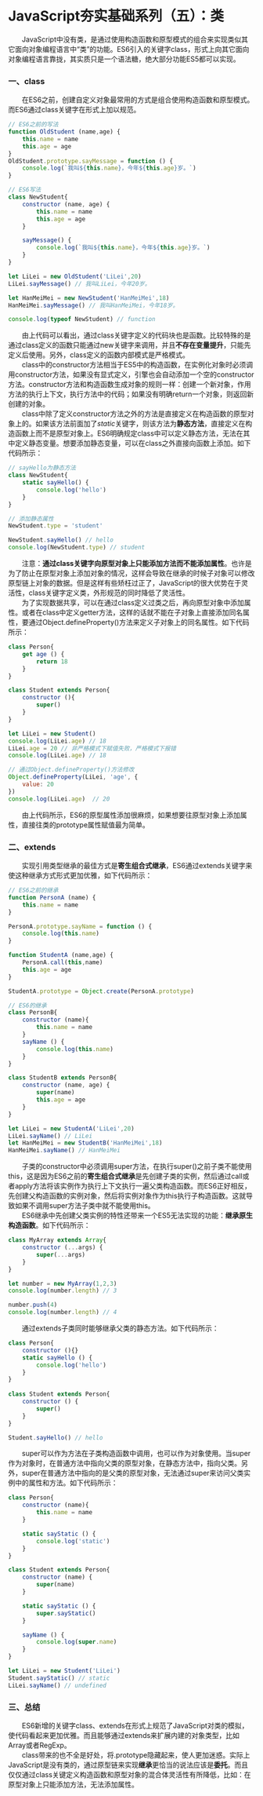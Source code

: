 # JavaScript夯实基础系列（五）：类
&emsp;&emsp;JavaScript中没有类，是通过使用构造函数和原型模式的组合来实现类似其它面向对象编程语言中“类”的功能。ES6引入的关键字class，形式上向其它面向对象编程语言靠拢，其实质只是一个语法糖，绝大部分功能ES5都可以实现。<br/>
### 一、class
&emsp;&emsp;在ES6之前，创建自定义对象最常用的方式是组合使用构造函数和原型模式。而ES6通过class关键字在形式上加以规范。<br/>
```js
// ES6之前的写法
function OldStudent (name,age) {
    this.name = name
    this.age = age
}
OldStudent.prototype.sayMessage = function () {
    console.log(`我叫${this.name}，今年${this.age}岁。`)
}

// ES6写法
class NewStudent{
    constructor (name, age) {
        this.name = name
        this.age = age
    }

    sayMessage() {
        console.log(`我叫${this.name}，今年${this.age}岁。`)
    }
}

let LiLei = new OldStudent('LiLei',20)
LiLei.sayMessage() // 我叫LiLei，今年20岁。

let HanMeiMei = new NewStudent('HanMeiMei',18)
HanMeiMei.sayMessage() // 我叫HanMeiMei，今年18岁。

console.log(typeof NewStudent) // function
```
&emsp;&emsp;由上代码可以看出，通过class关键字定义的代码块也是函数。比较特殊的是通过class定义的函数只能通过new关键字来调用，并且**不存在变量提升**，只能先定义后使用。另外，class定义的函数内部模式是严格模式。<br/>
&emsp;&emsp;class中的constructor方法相当于ES5中的构造函数，在实例化对象时必须调用constructor方法，如果没有显式定义，引擎也会自动添加一个空的constructor方法。constructor方法和构造函数生成对象的规则一样：创建一个新对象，作用方法的执行上下文，执行方法中的代码；如果没有明确return一个对象，则返回新创建的对象。<br/>
&emsp;&emsp;class中除了定义constructor方法之外的方法是直接定义在构造函数的原型对象上的。如果该方法前面加了*static*关键字，则该方法为**静态方法**，直接定义在构造函数上而不是原型对象上。ES6明确规定class中可以定义静态方法，无法在其中定义静态变量。想要添加静态变量，可以在class之外直接向函数上添加。如下代码所示：<br/>
```js
// sayHello为静态方法
class NewStudent{
    static sayHello() {
        console.log('hello')
    }
}

// 添加静态属性
NewStudent.type = 'student'

NewStudent.sayHello() // hello
console.log(NewStudent.type) // student
```
&emsp;&emsp;注意：**通过class关键字向原型对象上只能添加方法而不能添加属性**。也许是为了防止在原型对象上添加对象的情况，这样会导致在继承的时候子对象可以修改原型链上对象的数据。但是这样有些矫枉过正了，JavaScript的很大优势在于灵活性，class关键字定义类，外形规范的同时降低了灵活性。<br/>
&emsp;&emsp;为了实现数据共享，可以在通过class定义过类之后，再向原型对象中添加属性。或者在class中定义getter方法，这样的话就不能在子对象上直接添加同名属性，要通过Object.defineProperty()方法来定义子对象上的同名属性。如下代码所示：<br/>
```js
class Person{
    get age () {
        return 18
    }
}

class Student extends Person{
    constructor (){
        super()
    }
}

let LiLei = new Student()
console.log(LiLei.age) // 18
LiLei.age = 20 // 非严格模式下赋值失败，严格模式下报错
console.log(LiLei.age) // 18

// 通过Object.defineProperty()方法修改
Object.defineProperty(LiLei, 'age', {
    value: 20
})
console.log(LiLei.age)  // 20
```
&emsp;&emsp;由上代码所示，ES6的原型属性添加很麻烦，如果想要往原型对象上添加属性，直接往类的prototype属性赋值最为简单。<br/>
### 二、extends
&emsp;&emsp;实现引用类型继承的最佳方式是**寄生组合式继承**，ES6通过extends关键字来使这种继承方式形式更加优雅，如下代码所示：<br/>
```js
// ES6之前的继承
function PersonA (name) {
    this.name = name
}

PersonA.prototype.sayName = function () {
    console.log(this.name)
}

function StudentA (name,age) {
    PersonA.call(this,name)
    this.age = age
}

StudentA.prototype = Object.create(PersonA.prototype)

// ES6的继承
class PersonB{
    constructor (name){
        this.name = name
    }
    sayName () {
        console.log(this.name)
    }
}

class StudentB extends PersonB{
    constructor (name, age) {
        super(name)
        this.age = age
    }
}

let LiLei = new StudentA('LiLei',20)
LiLei.sayName() // LiLei
let HanMeiMei = new StudentB('HanMeiMei',18)
HanMeiMei.sayName() // HanMeiMei
```
&emsp;&emsp;子类的constructor中必须调用super方法，在执行super()之前子类不能使用this，这是因为ES6之前的**寄生组合式继承**是先创建子类的实例，然后通过call或者apply方法将该实例作为执行上下文执行一遍父类构造函数。而ES6正好相反，先创建父构造函数的实例对象，然后将实例对象作为this执行子构造函数。这就导致如果不调用super方法子类中就不能使用this。<br/>
&emsp;&emsp;ES6继承中先创建父类实例的特性还带来一个ES5无法实现的功能：**继承原生构造函数**。如下代码所示：<br/>
```js
class MyArray extends Array{
    constructor (...args) {
        super(...args)
    }
}

let number = new MyArray(1,2,3)
console.log(number.length) // 3

number.push(4)
console.log(number.length) // 4
```
&emsp;&emsp;通过extends子类同时能够继承父类的静态方法。如下代码所示：<br/>
```js
class Person{
    constructor (){}
    static sayHello () {
        console.log('hello')
    }
}
      
class Student extends Person{
    constructor () {
        super()
    }
}

Student.sayHello() // hello
```
&emsp;&emsp;super可以作为方法在子类构造函数中调用，也可以作为对象使用。当super作为对象时，在普通方法中指向父类的原型对象，在静态方法中，指向父类。另外，super在普通方法中指向的是父类的原型对象，无法通过super来访问父类实例中的属性和方法。如下代码所示：<br/>
```js
class Person{
    constructor (name){
        this.name = name
    }

    static sayStatic () {
        console.log('static')
    }
}

class Student extends Person{
    constructor (name) {
        super(name)
    }

    static sayStatic () {
        super.sayStatic()
    }

    sayName () {
        console.log(super.name)
    }
}

let LiLei = new Student('LiLei')
Student.sayStatic() // static
LiLei.sayName() // undefined
```
### 三、总结
&emsp;&emsp;ES6新增的关键字class、extends在形式上规范了JavaScript对类的模拟，使代码看起来更加优雅。而且能够通过extends来扩展内建的对象类型，比如Array或者RegExp。<br/>
&emsp;&emsp;class带来的也不全是好处，将.prototype隐藏起来，使人更加迷惑。实际上JavaScript是没有类的，通过原型链来实现**继承**更恰当的说法应该是**委托**。而且仅仅通过class关键定义构造函数和原型对象的混合体灵活性有所降低，比如：在原型对象上只能添加方法，无法添加属性。<br/>